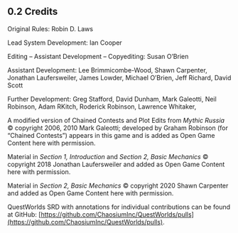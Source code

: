 ## 0.2 Credits

Original Rules: Robin D. Laws

Lead System Development: Ian Cooper

Editing – Assistant Development – Copyediting: Susan O’Brien

Assistant Development: Lee Brimmicombe-Wood, Shawn Carpenter, Jonathan Laufersweiler, James Lowder, Michael O’Brien, Jeff Richard, David Scott

Further Development: Greg Stafford, David Dunham, Mark Galeotti, Neil Robinson, Adam RKitch, Roderick Robinson, Lawrence Whitaker,  

A modified version of Chained Contests and Plot Edits from *Mythic Russia* © copyright 2006, 2010 Mark Galeotti; developed by Graham Robinson (for “Chained Contests”) appears in this game and is added as Open Game Content here with permission.

Material in *Section 1, Introduction* and *Section 2, Basic Mechanics* © copyright 2018 Jonathan Laufersweiler and added as Open Game Content here with permission.

Material in *Section 2, Basic Mechanics* © copyright 2020 Shawn Carpenter and added as Open Game Content here with permission.

QuestWorlds SRD with annotations for individual contributions can be found at GitHub: [https://github.com/ChaosiumInc/QuestWorlds/pulls](https://github.com/ChaosiumInc/QuestWorlds/pulls).

